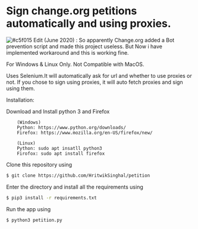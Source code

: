 # Sign change.org petitions automatically and using proxies.
![#c5f015](https://via.placeholder.com/15/c5f015/000000?text=+) 
Edit (June 2020) : So apparently Change.org added a Bot prevention script and
made this project useless. But Now i have implemented workaround and this is working fine. 

For Windows & Linux Only. Not Compatible with MacOS.

Uses Selenium.It will automatically ask for url and whether to use
proxies or not. If you chose to sign using proxies, it will auto fetch proxies and sign
using them.

Installation:

Download and Install python 3 and Firefox
```
    (Windows)
    Python: https://www.python.org/downloads/ 
    Firefox: https://www.mozilla.org/en-US/firefox/new/

    (Linux)
    Python: sudo apt insatll python3
    Firofox: sudo apt install firefox

```

Clone this repository using
```sh
$ git clone https://github.com/HritwikSinghal/petition
```
Enter the directory and install all the requirements using
```sh
$ pip3 install -r requirements.txt
```
Run the app using
```sh
$ python3 petition.py
```
